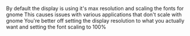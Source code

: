 
By default the display is using it's max resolution and scaling the fonts for gnome
This causes issues with various applications that don't scale with gnome
You're better off setting the display resolution to what you actually want and setting the font scaling to 100%
<!--stackedit_data:
eyJoaXN0b3J5IjpbLTY0NjQxNjAzNF19
-->